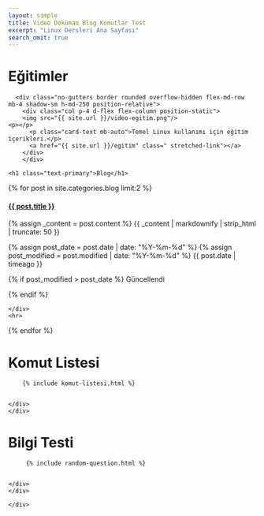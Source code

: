 ```yaml
---
layout: simple
title: Video Doküman Blog Komutlar Test
excerpt: "Linux Dersleri Ana Sayfası"
search_omit: true
---
```


<div class="row mb-2">
<div class="col-md-6">
	<h1 class="text-primary">Eğitimler</h1>

      <div class="no-gutters border rounded overflow-hidden flex-md-row mb-4 shadow-sm h-md-250 position-relative">
        <div class="col p-4 d-flex flex-column position-static">
		<img src="{{ site.url }}/video-egitim.png"/>
    <p></p>
          <p class="card-text mb-auto">Temel Linux kullanımı için eğitim içerikleri.</p>
          <a href="{{ site.url }}/egitim" class=" stretched-link"></a>
        </div>
        </div>
<p></p>
    </div>
	<div class="col-md-6">

	<h1 class="text-primary">Blog</h1>
  <p></p>
  <div id="post-list">
  {% for post in site.categories.blog limit:2 %}
  <div class="post-preview">
    <h4>
      <a href="{{ site.url }}{{ post.url }}">{{ post.title }}</a>
    </h4>
    <div class="post-content">
      <p>
      {% assign _content = post.content %}
      {{ _content | markdownify | strip_html | truncate: 50 }}
      </p>
    </div>
    <div class="post-meta">
      {% assign post_date = post.date | date: "%Y-%m-%d" %}
  {% assign post_modified = post.modified | date: "%Y-%m-%d" %}
      <i class="fa fa-calendar fa-fw text-muted"></i>
      <span class="text-muted timeago" data-toggle="tooltip" data-placement="bottom" title="Yayınlanma Tarihi: {{ post.date }}">{{ post.date | timeago }}</span>

  {% if post_modified > post_date %}
    <span class="small text-success yesil" data-toggle="tooltip" data-placement="bottom" title="Düzenlenme Tarihi: {{ post.modified }}">Güncellendi</span>

  {% endif %}

    </div>
    <hr>
  </div> <!-- .post-review -->
  {% endfor %}
</div> 
 </div>
    </div>
<div class="row">
    <div class="col-md-6">
    <h1 class="text-primary">Komut Listesi</h1>
      <div>
	  
        {% include komut-listesi.html %}

      
    </div>
    </div>
  
  <div class="col-md-6">
  <h1 class="text-primary">Bilgi Testi</h1>
      <div>
	  
         {% include random-question.html %}

    
    </div>
    </div>
  
    </div>
  
